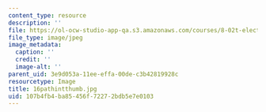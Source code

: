 ```yaml
---
content_type: resource
description: ''
file: https://ol-ocw-studio-app-qa.s3.amazonaws.com/courses/8-02t-electricity-and-magnetism-spring-2005/107b4fb4ba85456f72272bdb5e7e0103_16pathintthumb.jpg
file_type: image/jpeg
image_metadata:
  caption: ''
  credit: ''
  image-alt: ''
parent_uid: 3e9d053a-11ee-effa-00de-c3b42819928c
resourcetype: Image
title: 16pathintthumb.jpg
uid: 107b4fb4-ba85-456f-7227-2bdb5e7e0103
---
```

